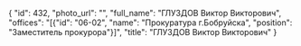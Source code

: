 {
    "id": 432,
    "photo_url": "",
    "full_name": "ГЛУЗДОВ Виктор Викторович",
    "offices": "[{\"id\": \"06-02\", \"name\": \"Прокуратура г.Бобруйска\", \"position\": \"Заместитель прокурора\"}]",
    "title": "ГЛУЗДОВ Виктор Викторович"
}
